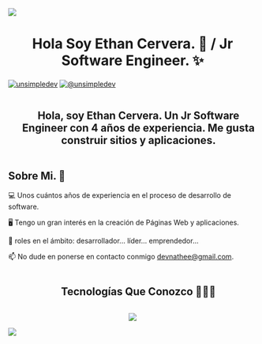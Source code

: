 
<!--horizontal divider(gradiant)-->
<img src="https://user-images.githubusercontent.com/73097560/115834477-dbab4500-a447-11eb-908a-139a6edaec5c.gif">

<!--h1 without bottom border-->
<h1 align="center">Hola Soy Ethan Cervera. 👋 / Jr Software Engineer. ✨ </h1> 

<p align="left">
  <a href="https://www.linkedin.com/in/ethan-cervera-2a4495287/" target="blank"><img align="center" src="https://img.shields.io/badge/LinkedIn-0077B5?style=for-the-badge&logo=linkedin&logoColor=white" alt="unsimpledev"/></a>
  <a href = "mailto:devnathee@gmail.com" target="blank"><img align="center" src="https://img.shields.io/badge/Gmail-D14836?style=for-the-badge&logo=gmail&logoColor=white" alt="@unsimpledev"  /></a>
</p>

<!--h2 without bottom border-->
<div id="user-content-toc">
  <ul align="center">
    <summary><h2 style="display: inline-block">Hola, soy Ethan Cervera. Un Jr Software Engineer con 4 años de experiencia. Me gusta construir sitios y aplicaciones.</h2></summary>
  </ul>
</div>

<h2>Sobre Mi. 🔋</h2>
<!--Intro start-->

<p align="left">
  💻 Unos cuántos años de experiencia en el proceso de desarrollo de software.
  
  🖥️ Tengo un gran interés en la creación de Páginas Web y aplicaciones.
  
  📝 roles en el ámbito: desarrollador... líder... emprendedor... 
  
  📫 No dude en ponerse en contacto conmigo devnathee@gmail.com.
</p>

</p>        

<!--h1 without bottom border-->
<div id="user-content-toc">
  <ul align="center">
    <summary><h2 style="display: inline-block">Tecnologías Que Conozco 👨🏻‍💻</h2></summary>
  </ul>
</div>
<!--tech stack icons-->
<p align="center">
  <a href="https://skillicons.dev">
    <img src="https://skillicons.dev/icons?i=git,github,html,css,ts,js,react,nextjs,tailwind,bootstrap,docker,vscode,webstorm,materialui,linux,ubuntu,windows,&perline=14" />
  </a>
</p>

<!--horizontal divider(gradiant)-->
<img src="https://user-images.githubusercontent.com/73097560/115834477-dbab4500-a447-11eb-908a-139a6edaec5c.gif">

